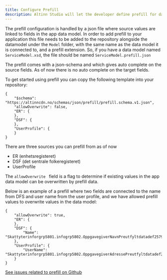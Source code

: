 ```yaml
---
title: Configure Prefill
description: Altinn Studio will let the developer define prefill for datamodel from register and profile
---
```


The prefill configuration is handled by a json file where source values are linked to fields in the app data model.  In order to add prefill to your application this file needs to be added to the repository alongside the datamodel under the `Model` folder, with the same name as the data model it is connected to, and a prefill extension. So, if you have a data model named `ServiceModel.xsd`, the file should be named `ServiceModel.prefill.json` 

The prefill comes with a json-schema and which gives auto complete on the source fields. As of now there is no auto complete on the target fields.

To get started using prefill you can copy the following template into your repository:

```
{
    "$schema": "https://altinncdn.no/schemas/json/prefill/prefill.schema.v1.json",
	"allowOverwrite": false,
	"ER": {
	},
	"DSF": {
	},
	"UserProfile": {
	}
}
```

There are three sources you can prefill from as of now

- ER (enhetsregisteret)
- DSF (det sentrale folkeregisteret)
- UserProfile 


The `allowOverwrite ` field is a flag to determine if existing values in the app data model can be overwritten by prefill data. 

Below is an example of a prefill where two fields are connected to the name from DFS and user name from the user profile, and we have allowed prefill values to overwrite values in the data model:

```
{
	"allowOverwrite": true,
	"ER": {
	},
	"DSF": {
		"Name": "Skattyterinforgrp5801.infogrp5802.OppgavegiverNavnPreutfyltdatadef25795.value"
	},
	"UserProfile": {
		"UserName": "Skattyterinforgrp5801.infogrp5802.OppgavegiverAdressePreutfyltdatadef25796.value"
	}
}
```

[See issues related to prefill on Github](https://github.com/Altinn/altinn-studio/labels/prefill)